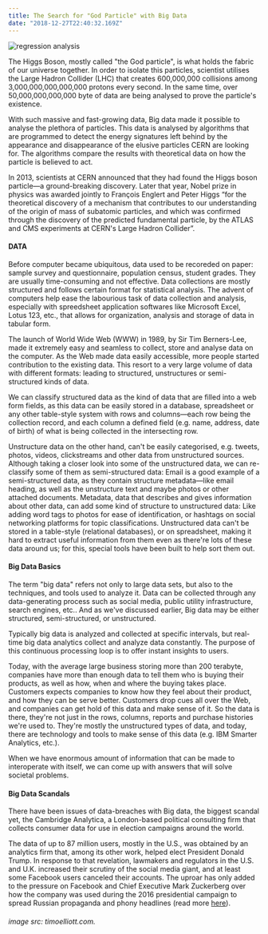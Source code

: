 ```yaml
---
title: The Search for "God Particle" with Big Data
date: "2018-12-27T22:40:32.169Z"
---
```


![regression analysis](https://www.dropbox.com/s/2cag1oysw49lu06/bigdata.png?raw=1)

The Higgs Boson, mostly called "the God particle", is what holds the fabric of our universe together. In order to isolate this particles, scientist utilises the Large Hadron Collider (LHC) that creates 600,000,000 collisions among 3,000,000,000,000,000 protons every second. In the same time, over 50,000,000,000,000 byte of data are being analysed to prove the particle's existence.

With such massive and fast-growing data, Big data made it possible to analyse the plethora of particles. This data is analysed by algorithms that are programmed to detect the energy signatures left behind by the appearance and disappearance of the elusive particles CERN are looking for. The algorithms compare the results with theoretical data on how the particle is believed to act.

In 2013, scientists at CERN announced that they had found the Higgs boson particle—a ground-breaking discovery. Later that year, Nobel prize in physics was awarded jointly to François Englert and Peter Higgs “for the theoretical discovery of a mechanism that contributes to our understanding of the origin of mass of subatomic particles, and which was confirmed through the discovery of the predicted fundamental particle, by the ATLAS and CMS experiments at CERN's Large Hadron Collider”.

#### DATA

Before computer became ubiquitous, data used to be recoreded on paper: sample survey and questionnaire, population census, student grades. They are usually time-consuming and not effective. Data collections are mostly structured and follows certain format for statistical analysis. The advent of computers help ease the labourious task of data collection and analysis, especially with spreedsheet application softwares like Microsoft Excel, Lotus 123, etc., that allows for organization, analysis and storage of data in tabular form.

The launch of World Wide Web (WWW) in 1989, by Sir Tim Berners-Lee, made it extremely easy and seamless to collect, store and analyse data on the computer. As the Web made data easily accessible, more people started contribution to the existing data. This resort to a very large volume of data with different formats: leading to structured, unstructures or semi-structured kinds of data.

We can classify structured data as the kind of data that are filled into a web form fields, as this data can be easily stored in a database, spreadsheet or any other table-style system with rows and columns—each row being the collection record, and each column a defined field (e.g. name, address, date of birth) of what is being collected in the intersecting row.

Unstructure data on the other hand, can't be easily categorised, e.g. tweets, photos, videos, clickstreams and other data from unstructured sources. Although taking a closer look into some of the unstructured data, we can re-classify some of them as semi-structured data: Email is a good example of a semi-structured data, as they contain structure metadata—like email heading, as well as the unstructure text and maybe photos or other attached documents. Metadata, data that describes and gives information about other data, can add some kind of structure to unstructured data: Like adding word tags to photos for ease of identification, or hashtags on social networking platforms for topic classifications. Unstructured data can't be stored in a table-style (relational databases), or on spreadsheet, making it hard to extract useful information from them even as there're lots of these data around us; for this, special tools have been built to help sort them out.

#### Big Data Basics

The term "big data" refers not only to large data sets, but also to the techniques, and tools used to analyze it. Data can be collected through any data-generating process such as social media, public utility infrastructure, search engines, etc.. And as we've discussed earlier, Big data may be either structured, semi-structured, or unstructured.

Typically big data is analyzed and collected at specific intervals, but real-time big data analytics collect and analyze data constantly. The purpose of this continuous processing loop is to offer instant insights to users.

Today, with the average large business storing more than 200 terabyte, companies have more than enough data to tell them who is buying their products, as well as how, when and where the buying takes place. Customers expects companies to know how they feel about their product, and how they can be serve better. Customers drop cues all over the Web, and companies can get hold of this data and make sense of it. So the data is there, they're not just in the rows, columns, reports and purchase histories we're used to. They're mostly the unstructured types of data, and today, there are technology and tools to make sense of this data (e.g. IBM Smarter Analytics, etc.).

When we have enormous amount of information that can be made to interoperate with itself, we can come up with answers that will solve societal problems.

#### Big Data Scandals

There have been issues of data-breaches with Big data, the biggest scandal yet, the Cambridge Analytica, a London-based political consulting firm that collects consumer data for use in election campaigns around the world. 

The data of up to 87 million users, mostly in the U.S., was obtained by an analytics firm that, among its other work, helped elect President Donald Trump. In response to that revelation, lawmakers and regulators in the U.S. and U.K. increased their scrutiny of the social media giant, and at least some Facebook users canceled their accounts. The uproar has only added to the pressure on Facebook and Chief Executive Mark Zuckerberg over how the company was used during the 2016 presidential campaign to spread Russian propaganda and phony headlines (read more <a href="http://bit.ly/2S4AFEs" target="_blank">here</a>).


###### image src: timoelliott.com.